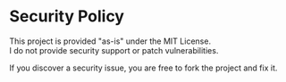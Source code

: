 # Security Policy

This project is provided "as-is" under the MIT License.  
I do not provide security support or patch vulnerabilities.  

If you discover a security issue, you are free to fork the project and fix it.
